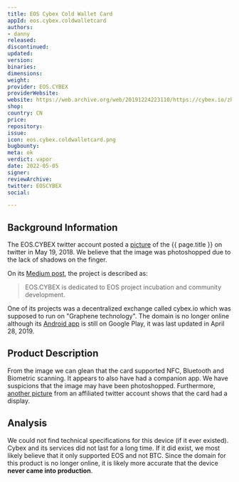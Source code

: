 ```yaml
---
title: EOS Cybex Cold Wallet Card
appId: eos.cybex.coldwalletcard
authors:
- danny
released: 
discontinued: 
updated: 
version: 
binaries: 
dimensions: 
weight: 
provider: EOS.CYBEX
providerWebsite: 
website: https://web.archive.org/web/20191224223110/https://cybex.io/zh-cn/index.html
shop: 
country: CN
price: 
repository: 
issue: 
icon: eos.cybex.coldwalletcard.png
bugbounty: 
meta: ok
verdict: vapor
date: 2022-05-05
signer: 
reviewArchive: 
twitter: EOSCYBEX
social: 

---
```


## Background Information

The EOS.CYBEX twitter account posted a [picture](https://twitter.com/EOSCYBEX/status/994195003302801409/photo/1) of the {{ page.title }} on twitter in May 19, 2018. We believe that the image was photoshopped due to the lack of shadows on the finger. 

On its [Medium post](https://medium.com/@eoscybex/an-introduction-to-eos-cybex-3f5d8f7e78c5), the project is described as:

> EOS.CYBEX is dedicated to EOS project incubation and community development. 

One of its projects was a decentralized exchange called cybex.io which was supposed to run on "Graphene technology". The domain is no longer online although its [Android app](https://play.google.com/store/apps/details?id=com.cybexmobile.google) is still on Google Play, it was last updated in April 28, 2019.

## Product Description 

From the image we can glean that the card supported NFC, Bluetooth and Biometric scanning. It appears to also have had a companion app. We have suspicions that the image may have been photoshopped. Furthermore, [another picture](https://twitter.com/CybexExchange/status/994496017574719489/photo/2) from an affiliated twitter account shows that the card had a display. 

## Analysis 

We could not find technical specifications for this device (if it ever existed). Cybex and its services did not last for a long time. If it did exist, we most likely believe that it only supported EOS and not BTC. Since the domain for this product is no longer online, it is likely more accurate that the device **never came into production**. 
